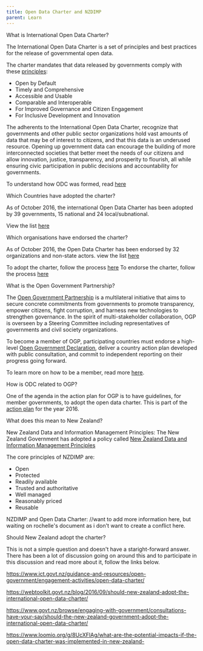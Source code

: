 ```yaml
---
title: Open Data Charter and NZDIMP
parent: Learn
---
```


What is International Open Data Charter?

The International Open Data Charter is a set of principles and best practices for the release of governmental open data. 

The charter mandates that data released by governments comply with these [principles](http://opendatacharter.net/principles/):

- Open by Default
- Timely and Comprehensive
- Accessible and Usable
- Comparable and Interoperable
- For Improved Governance and Citizen Engagement
- For Inclusive Development and Innovation

The adherents to the International Open Data Charter, recognize that governments and other public sector organizations hold vast amounts of data that may be of interest to citizens, and that this data is an underused resource. Opening up government data can encourage the building of more interconnected societies that better meet the needs of our citizens and allow innovation, justice, transparency, and prosperity to flourish, all while ensuring civic participation in public decisions and accountability for governments.

To understand how ODC was formed, read [here](http://opendatacharter.net/history/) 

Which Countries have adopted the charter?

As of October 2016, the international Open Data Charter has been adopted by 39 governments, 15 national and 24 local/subnational.

View the list [here](http://opendatacharter.net/adopted-by/)

Which organisations have endorsed the charter?

As of October 2016, the Open Data Charter has been endorsed by 32 organizations and non-state actors.
view the list [here](http://opendatacharter.net/endorsed-by/)

To adopt the charter, follow the process [here](http://opendatacharter.net/adopt-the-charter/)
To endorse the charter, follow the process [here](http://opendatacharter.net/endorse-the-charter/)

What is the Open Government Partnership?

The [Open Government Partnership](http://www.opengovpartnership.org/about/) is a multilateral initiative that aims to secure concrete commitments from governments to promote transparency, empower citizens, fight corruption, and harness new technologies to strengthen governance. In the spirit of multi-stakeholder collaboration, OGP is overseen by a Steering Committee including representatives of governments and civil society organizations.

To become a member of OGP, participating countries must endorse a high-level [Open Government Declaration](http://www.opengovpartnership.org/about/open-government-declaration), deliver a country action plan developed with public consultation, and commit to independent reporting on their progress going forward.

To learn more on how to be a member, read more [here](http://www.opengovpartnership.org/how-it-works/how-join).

How is ODC related to OGP?

One of the agenda in the action plan for OGP is to have guidelines, for member governments, to adopt the open data charter. This is part of the [action plan](http://www.opengovpartnership.org/workplan-2015-2016) for the year 2016.

What does this mean to New Zealand?

New Zealand Data and Information Management Principles:
The New Zealand Government has adopted a policy called [New Zealand Data and Information Management Principles](https://www.ict.govt.nz/guidance-and-resources/open-government/new-zealand-data-and-information-management-principles/)

The core principles of NZDIMP are:
- Open
- Protected
- Readily available
- Trusted and authoritative
- Well managed
- Reasonably priced
- Reusable

NZDIMP and Open Data Charter:
//want to add more information here, but waiting on rochelle's document as i don't want to create a conflict here.



Should New Zealand adopt the charter?

This is not a simple question and doesn't have a staright-forward answer. There has been a lot of discussion going on around this and to participate in this discussion and read more about it, follow the links below.

https://www.ict.govt.nz/guidance-and-resources/open-government/engagement-activities/open-data-charter/

https://webtoolkit.govt.nz/blog/2016/09/should-new-zealand-adopt-the-international-open-data-charter/

https://www.govt.nz/browse/engaging-with-government/consultations-have-your-say/should-the-new-zealand-government-adopt-the-international-open-data-charter/

https://www.loomio.org/g/8UcXFlAg/what-are-the-potential-impacts-if-the-open-data-charter-was-implemented-in-new-zealand-